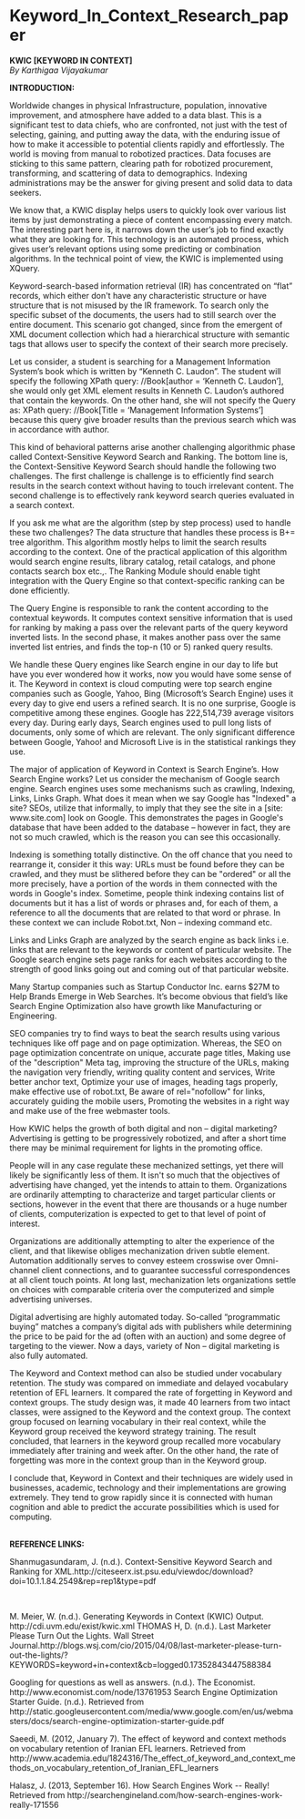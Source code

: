 # Keyword_In_Context_Research_paper
<b>KWIC [KEYWORD IN CONTEXT]</b></br>
<i>By Karthigaa Vijayakumar</i> </br>

<b>INTRODUCTION:</b>
                                <p>Worldwide changes in physical Infrastructure, population, innovative improvement, and atmosphere have added to a data blast. This is a significant test to data chiefs, who are confronted, not just with the test of selecting, gaining, and putting away the data, with the enduring issue of how to make it accessible to potential clients rapidly and effortlessly. The world is moving from manual to robotized practices. Data focuses are sticking to this same pattern, clearing path for robotized procurement, transforming, and scattering of data to demographics. Indexing administrations may be the answer for giving present and solid data to data seekers.<p>
                                <p>We know that, a KWIC display helps users to quickly look over various list items by just demonstrating a piece of content encompassing every match. The interesting part here is, it narrows down the user’s job to find exactly what they are looking for. This technology is an automated process, which gives user’s relevant options using some predicting or combination algorithms. In the technical point of view, the KWIC is implemented using XQuery.<p>
<p>Keyword-search-based information retrieval (IR) has concentrated on “flat” records, which either don't have any characteristic structure or have structure that is not misused by the IR framework. To search only the specific subset of the documents, the users had to still search over the entire document. This scenario got changed, since from the emergent of XML document collection which had a hierarchical structure with semantic tags that allows user to specify the context of their search more precisely.</p>
<p>Let us consider, a student is searching for a Management Information System’s book which is written by “Kenneth C. Laudon”. The student will specify the following XPath query: //Book[author = ‘Kenneth C. Laudon’], she would only get XML element results in Kenneth C. Laudon’s authored that contain the keywords. On the other hand, she will not specify the Query as: XPath query: //Book[Title = ‘Management Information Systems’] because this query give broader results than the previous search which was in accordance with author.</p>
<p>This kind of behavioral patterns arise another challenging algorithmic phase called Context-Sensitive Keyword Search and Ranking. The bottom line is, the Context-Sensitive Keyword Search should handle the following two challenges. The first challenge is challenge is to efficiently find search results in the search context without having to touch irrelevant content. The second challenge is to effectively rank keyword search queries evaluated in a search context.</p>
<p>If you ask me what are the algorithm (step by step process) used to handle these two challenges? The data structure that handles these process is B+= tree algorithm. This algorithm mostly helps to limit the search results according to the context. One of the practical application of this algorithm would search engine results, library catalog, retail catalogs, and phone contacts search box etc.,. The Ranking Module should enable tight integration with the Query Engine so that context-specific ranking can be done efficiently.</p> 
<p>The Query Engine is responsible to rank the content according to the contextual keywords. It computes context sensitive information that is used for ranking by making a pass over the relevant parts of the query keyword inverted lists. In the second phase, it makes another pass over the same inverted list entries, and finds the top-n (10 or 5) ranked query results.</p> 
<p>We handle these Query engines like Search engine in our day to life but have you ever wondered how it works, now you would have some sense of it. The Keyword in context is cloud computing were top search engine companies such as Google, Yahoo, Bing (Microsoft’s Search Engine) uses it every day to give end users a refined search. It is no one surprise, Google is competitive among these engines. Google has 222,514,739 average visitors every day. During early days, Search engines used to pull long lists of documents, only some of which are relevant. The only significant difference between Google, Yahoo! and Microsoft Live is in the statistical rankings they use.</p>
<p>The major of application of Keyword in Context is Search Engine’s. How Search Engine works? Let us consider the mechanism of Google search engine. Search engines uses some mechanisms such as crawling, Indexing, Links, Links Graph. What does it mean when we say Google has "Indexed" a site? SEOs, utilize that informally, to imply that they see the site in a [site: www.site.com] look on Google. This demonstrates the pages in Google's database that have been added to the database – however in fact, they are not so much crawled, which is the reason you can see this occasionally.</p>
<p>Indexing is something totally distinctive. On the off chance that you need to rearrange it, consider it this way: URLs must be found before they can be crawled, and they must be slithered before they can be "ordered" or all the more precisely, have a portion of the words in them connected with the words in Google's index. Sometime, people think indexing contains list of documents but it has a list of words or phrases and, for each of them, a reference to all the documents that are related to that word or phrase. In these context we can include Robot.txt, Non – indexing command etc.</p>  
<p>Links and Links Graph are analyzed by the search engine as back links i.e. links that are relevant to the keywords or content of particular website. The Google search engine sets page ranks for each websites according to the strength of good links going out and coming out of that particular website.</p>
<p>Many Startup companies such as Startup Conductor Inc. earns $27M to Help Brands Emerge in Web Searches. It’s become obvious that field’s like Search Engine Optimization also have growth like Manufacturing or Engineering.</p>
<p>SEO companies try to find ways to beat the search results using various techniques like off page and on page optimization. Whereas, the SEO on page optimization concentrate on unique, accurate page titles, Making use of the "description" Meta tag, improving the structure of the URLs, making the navigation very friendly, writing quality content and services, Write better anchor text, Optimize your use of images, heading tags properly, make effective use of robot.txt, Be aware of rel="nofollow" for links, accurately guiding the mobile users, Promoting the websites in a right way and make use of the free webmaster tools.</p>
<p>How KWIC helps the growth of both digital and non – digital marketing? Advertising is getting to be progressively robotized, and after a short time there may be minimal requirement for lights in the promoting office.</p>
<p>People will in any case regulate these mechanized settings, yet there will likely be significantly less of them. It isn't so much that the objectives of advertising have changed, yet the intends to attain to them. Organizations are ordinarily attempting to characterize and target particular clients or sections, however in the event that there are thousands or a huge number of clients, computerization is expected to get to that level of point of interest.</p> 
<p>Organizations are additionally attempting to alter the experience of the client, and that likewise obliges mechanization driven subtle element. Automation additionally serves to convey esteem crosswise over Omni-channel client connections, and to guarantee successful correspondences at all client touch points. At long last, mechanization lets organizations settle on choices with comparable criteria over the computerized and simple advertising universes.</p>  
<p>Digital advertising are highly automated today. So-called “programmatic buying” matches a company’s digital ads with publishers while determining the price to be paid for the ad (often with an auction) and some degree of targeting to the viewer. Now a days, variety of Non – digital marketing is also fully automated.</p> 
<p>The Keyword and Context method can also be studied under vocabulary retention. The study was compared on immediate and delayed vocabulary retention of EFL learners. It compared the rate of forgetting in Keyword and context groups. The study design was, it made 40 learners from two intact classes, were assigned to the Keyword and the context group. The context group focused on learning vocabulary in their real context, while the Keyword group received the keyword strategy training. The result concluded, that learners in the keyword group recalled more vocabulary immediately after training and week after. On the other hand, the rate of forgetting was more in the context group than in the Keyword group.</p> 
<p>I conclude that, Keyword in Context and their techniques are widely used in businesses, academic, technology and their implementations are growing extremely.  They tend to grow rapidly since it is connected with human cognition and able to predict the accurate possibilities which is used for computing.</p></br> 
<b>REFERENCE LINKS:</b></br>                      
<p>Shanmugasundaram, J. (n.d.). Context-Sensitive Keyword Search and Ranking for XML.<link>http://citeseerx.ist.psu.edu/viewdoc/download?doi=10.1.1.84.2549&rep=rep1&type=pdf</link></p></br>
<p>M. Meier, W. (n.d.). Generating Keywords in Context (KWIC) Output. http://cdi.uvm.edu/exist/kwic.xml
THOMAS H, D. (n.d.). Last Marketer Please Turn Out the Lights. Wall Street Journal.<link>http://blogs.wsj.com/cio/2015/04/08/last-marketer-please-turn-out-the-lights/?KEYWORDS=keyword+in+context&cb=logged0.17352843447588384</link></p>
<p>Googling for questions as well as answers. (n.d.). The Economist.  http://www.economist.com/node/13761953
Search Engine Optimization Starter Guide. (n.d.). Retrieved from <link>http://static.googleusercontent.com/media/www.google.com/en/us/webmasters/docs/search-engine-optimization-starter-guide.pdf</link></p>
<p>Saeedi, M. (2012, January 7). The effect of keyword and context methods on vocabulary retention of Iranian EFL learners. Retrieved from <link>http://www.academia.edu/1824316/The_effect_of_keyword_and_context_methods_on_vocabulary_retention_of_Iranian_EFL_learners</link></p>
<p>Halasz, J. (2013, September 16). How Search Engines Work -- Really! Retrieved from <link>http://searchengineland.com/how-search-engines-work-really-171556</link></p>

